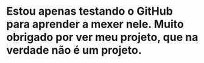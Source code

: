 <h1>Estou apenas testando o GitHub para aprender a mexer nele. Muito obrigado por ver meu projeto, que na verdade não é um projeto.</h1>
